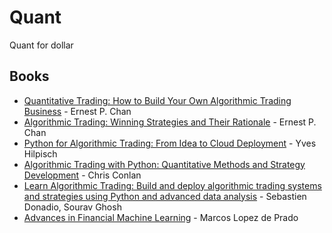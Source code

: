 # Quant
Quant for dollar

## Books
* [Quantitative Trading: How to Build Your Own Algorithmic Trading Business](https://www.amazon.com/Quantitative-Trading-Build-Algorithmic-Business/dp/1119800064) - Ernest P. Chan
* [Algorithmic Trading: Winning Strategies and Their Rationale](https://www.amazon.com/Algorithmic-Trading-Winning-Strategies-Rationale/dp/1118460146) - Ernest P. Chan
* [Python for Algorithmic Trading: From Idea to Cloud Deployment](https://www.amazon.com/Python-Algorithmic-Trading-Cloud-Deployment/dp/149205335X) - Yves Hilpisch
* [Algorithmic Trading with Python: Quantitative Methods and Strategy Development](https://www.amazon.com/dp/B086Y6H6YG) - Chris Conlan
* [Learn Algorithmic Trading: Build and deploy algorithmic trading systems and strategies using Python and advanced data analysis](https://www.amazon.com/Learn-Algorithmic-Trading-algorithmic-strategies/dp/178934834X) - Sebastien Donadio, Sourav Ghosh
* [Advances in Financial Machine Learning](https://www.amazon.com/Advances-Financial-Machine-Learning-Marcos/dp/1119482089) - Marcos Lopez de Prado
